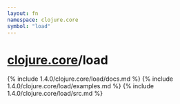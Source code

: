 ```yaml
---
layout: fn
namespace: clojure.core
symbol: "load"
---
```


# [clojure.core](../)/load

{% include 1.4.0/clojure.core/load/docs.md %}
{% include 1.4.0/clojure.core/load/examples.md %}
{% include 1.4.0/clojure.core/load/src.md %}

